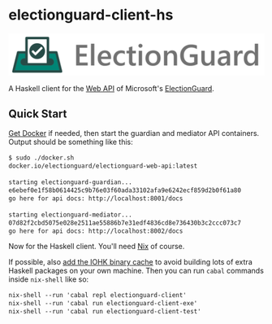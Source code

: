 # electionguard-client-hs

![](electionguard-banner.svg)

A Haskell client for the
[Web API](https://electionguard-web-api.readthedocs.io/en/latest/) of Microsoft's
[ElectionGuard](https://github.com/microsoft/electionguard-python).

## Quick Start

[Get Docker](https://docs.docker.com/get-docker/)
if needed, then start the guardian and mediator API containers.
Output should be something like this:

```
$ sudo ./docker.sh
docker.io/electionguard/electionguard-web-api:latest

starting electionguard-guardian...
e6ebef0e1f58b0614425c9b76e03f60ada33102afa9e6242ecf859d2b0f61a80
go here for api docs: http://localhost:8001/docs

starting electionguard-mediator...
07d82f2cbd5075e028e2511ae55886b7e31edf4836cd8e736430b3c2ccc073c7
go here for api docs: http://localhost:8002/docs

```

Now for the Haskell client.
You'll need [Nix](https://nixos.org) of course.

If possible, also [add the IOHK binary
cache](https://input-output-hk.github.io/haskell.nix/tutorials/getting-started/#setting-up-the-binary-cache)
to avoid building lots of extra Haskell packages on your own machine.
Then you can run `cabal` commands inside `nix-shell` like so:

```
nix-shell --run 'cabal repl electionguard-client'
nix-shell --run 'cabal run electionguard-client-exe'
nix-shell --run 'cabal run electionguard-client-test'
```
